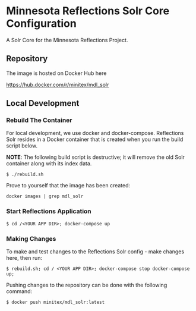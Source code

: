 # Minnesota Reflections Solr Core Configuration

A Solr Core for the Minnesota Reflections Project.

## Repository

The image is hosted on Docker Hub here

https://hub.docker.com/r/minitex/mdl_solr

## Local Development

### Rebuild The Container

For local development, we use docker and docker-compose. Reflections Solr resides in a Docker container that is created when you run the build script below.

__NOTE__:  The following build script is destructive; it will remove the old Solr container along with its index data.

`$ ./rebuild.sh`

Prove to yourself that the image has been created:

`docker images | grep mdl_solr`

### Start Reflections Application

`$ cd /<YOUR APP DIR>; docker-compose up`

### Making Changes

To make and test changes to the Reflections Solr config - make changes here, then run:

`$ rebuild.sh; cd / <YOUR APP DIR>; docker-compose stop docker-compose up;`

Pushing changes to the repository can be done with the following command:

`$ docker push minitex/mdl_solr:latest`

